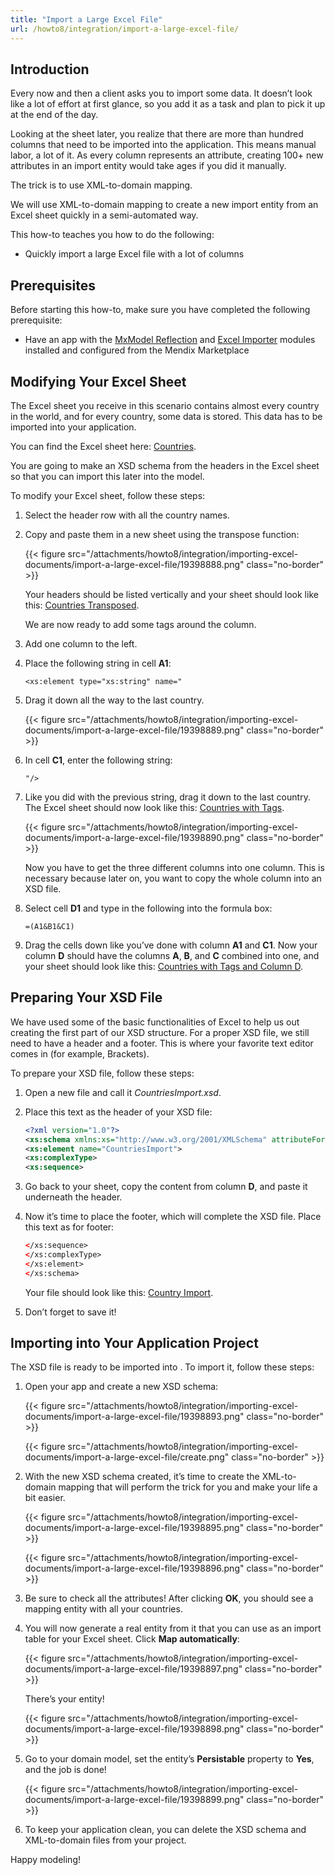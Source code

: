 ```yaml
---
title: "Import a Large Excel File"
url: /howto8/integration/import-a-large-excel-file/
---
```


## Introduction

Every now and then a client asks you to import some data. It doesn’t look like a lot of effort at first glance, so you add it as a task and plan to pick it up at the end of the day.

Looking at the sheet later, you realize that there are more than hundred columns that need to be imported into the application. This means manual labor, a lot of it. As every column represents an attribute, creating 100+ new attributes in an import entity would take ages if you did it manually.

The trick is to use XML-to-domain mapping.

We will use XML-to-domain mapping to create a new import entity from an Excel sheet quickly in a semi-automated way.

This how-to teaches you how to do the following:

* Quickly import a large Excel file with a lot of columns

## Prerequisites

Before starting this how-to, make sure you have completed the following prerequisite:

* Have an app with the [MxModel Reflection](/appstore/modules/model-reflection/) and [Excel Importer](/appstore/modules/excel-importer/) modules installed and configured from the Mendix Marketplace

## Modifying Your Excel Sheet

The Excel sheet you receive in this scenario contains almost every country in the world, and for every country, some data is stored. This data has to be imported into your application.

You can find the Excel sheet here: [Countries](/attachments/howto8/integration/Excel/Countries.xlsx).

You are going to make an XSD schema from the headers in the Excel sheet so that you can import this later into the model.

To modify your Excel sheet, follow these steps:

1. Select the header row with all the country names.
2. Copy and paste them in a new sheet using the transpose function:

    {{< figure src="/attachments/howto8/integration/importing-excel-documents/import-a-large-excel-file/19398888.png" class="no-border" >}}

    Your headers should be listed vertically and your sheet should look like this: [Countries Transposed](/attachments/howto8/integration/Excel/CountriesTransposed.xlsx).

    We are now ready to add some tags around the column.

3. Add one column to the left.
4. Place the following string in cell **A1**:

    ```text
    <xs:element type="xs:string" name="
    ```

5. Drag it down all the way to the last country.

    {{< figure src="/attachments/howto8/integration/importing-excel-documents/import-a-large-excel-file/19398889.png" class="no-border" >}}

6. In cell **C1**, enter the following string:

    ```text
    "/>
    ```

7. Like you did with the previous string, drag it down to the last country. The Excel sheet should now look like this: [Countries with Tags](/attachments/howto8/integration/Excel/CountriesWithTags.xlsx).

    {{< figure src="/attachments/howto8/integration/importing-excel-documents/import-a-large-excel-file/19398890.png" class="no-border" >}}

    Now you have to get the three different columns into one column. This is necessary because later on, you want to copy the whole column into an XSD file.

8. Select cell **D1** and type in the following into the formula box:

    ```text
    =(A1&B1&C1)
    ```

9. Drag the cells down like you’ve done with column **A1** and **C1**. Now your column **D** should have the columns **A**, **B**, and **C** combined into one, and your sheet should look like this: [Countries with Tags and Column D](/attachments/howto8/integration/Excel/CountriesWithTagsAndColumnD.xlsx).

## Preparing Your XSD File

We have used some of the basic functionalities of Excel to help us out creating the first part of our XSD structure. For a proper XSD file, we still need to have a header and a footer. This is where your favorite text editor comes in (for example, Brackets).

To prepare your XSD file, follow these steps:

1. Open a new file and call it *CountriesImport.xsd*.
2. Place this text as the header of your XSD file:

    ```xsd
    <?xml version="1.0"?>
    <xs:schema xmlns:xs="http://www.w3.org/2001/XMLSchema" attributeFormDefault="unqualified" elementFormDefault="qualified">
    <xs:element name="CountriesImport">
    <xs:complexType>
    <xs:sequence>
    ```

3. Go back to your sheet, copy the content from column **D**, and paste it underneath the header.
4. Now it’s time to place the footer, which will complete the XSD file. Place this text as for footer:

    ```xsd
    </xs:sequence>
    </xs:complexType>
    </xs:element>
    </xs:schema>
    ```

    Your file should look like this: [Country Import](/attachments/howto8/integration/Excel/CountryImport.xsd).

5. Don’t forget to save it!

## Importing into Your Application Project

The XSD file is ready to be imported into . To import it, follow these steps:

1. Open your app and create a new XSD schema:

    {{< figure src="/attachments/howto8/integration/importing-excel-documents/import-a-large-excel-file/19398893.png" class="no-border" >}}

    {{< figure src="/attachments/howto8/integration/importing-excel-documents/import-a-large-excel-file/create.png" class="no-border" >}}

2. With the new XSD schema created, it’s time to create the XML-to-domain mapping that will perform the trick for you and make your life a bit easier.

    {{< figure src="/attachments/howto8/integration/importing-excel-documents/import-a-large-excel-file/19398895.png" class="no-border" >}}

    {{< figure src="/attachments/howto8/integration/importing-excel-documents/import-a-large-excel-file/19398896.png" class="no-border" >}}

3. Be sure to check all the attributes! After clicking **OK**, you should see a mapping entity with all your countries.

4. You will now generate a real entity from it that you can use as an import table for your Excel sheet. Click **Map automatically**:

    {{< figure src="/attachments/howto8/integration/importing-excel-documents/import-a-large-excel-file/19398897.png" class="no-border" >}}

    There’s your entity!

    {{< figure src="/attachments/howto8/integration/importing-excel-documents/import-a-large-excel-file/19398898.png" class="no-border" >}}

5. Go to your domain model, set the entity’s **Persistable** property to **Yes**, and the job is done!

    {{< figure src="/attachments/howto8/integration/importing-excel-documents/import-a-large-excel-file/19398899.png" class="no-border" >}}

6. To keep your application clean, you can delete the XSD schema and XML-to-domain files from your project.

Happy modeling!
